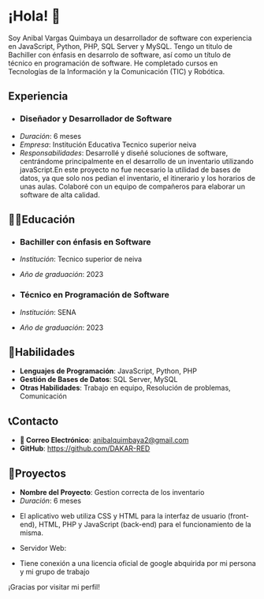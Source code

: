 # **¡Hola! 👋**



Soy Anibal Vargas Quimbaya un desarrollador de software con experiencia en  JavaScript, Python, PHP, SQL Server y MySQL. Tengo un titulo de Bachiller con énfasis en desarrolo de software, así como un título de técnico en programación de software. He completado cursos en Tecnologías de la Información y la Comunicación (TIC) y Robótica.

## **Experiencia**

- ### Diseñador y Desarrollador de Software
- *Duración*: 6 meses
- *Empresa*: Institución Educativa Tecnico superior neiva
- *Responsabilidades*: Desarrollé y diseñé soluciones de software, centrándome principalmente en el desarrollo de un inventario  utilizando javaScript.En este proyecto no fue necesario la utilidad de bases de datos, ya que solo nos pedian el inventario, el itinerario y los horarios de unas aulas. Colaboré con un equipo de compañeros  para elaborar un  software de alta calidad.

## 👨‍🏫**Educación**

- ### Bachiller con énfasis en Software
- *Institución*: Tecnico superior de neiva
- *Año de graduación*: 2023

- ### Técnico en Programación de Software
- *Institución*: SENA
- *Año de graduación*: 2023

## 💪**Habilidades**

- **Lenguajes de Programación**: JavaScript, Python, PHP
- **Gestión de Bases de Datos**: SQL Server, MySQL
- **Otras Habilidades**: Trabajo en equipo, Resolución de problemas, Comunicación

## 📞**Contacto**

- **📧 Correo Electrónico**: anibalquimbaya2@gmail.com
- **GitHub**: https://github.com/DAKAR-RED
 

## 🚧**Proyectos**

- **Nombre del Proyecto**: Gestion correcta de los inventario 
- *Duración*: 6 meses
 
+ El aplicativo web utiliza CSS y HTML para la interfaz de usuario (front-end), HTML, PHP y JavaScript (back-end) para el funcionamiento de la misma.
- Servidor Web:
+ Tiene conexión a una licencia oficial de google abquirida por mi persona y mi grupo de trabajo


¡Gracias por visitar mi perfil!
